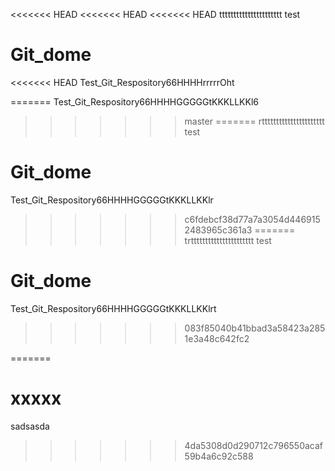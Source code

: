 <<<<<<< HEAD
<<<<<<< HEAD
<<<<<<< HEAD
tttttttttttttttttttttt
test
# Git_dome
<<<<<<< HEAD
Test_Git_Respository66HHHHrrrrrOht

=======
Test_Git_Respository66HHHHGGGGGtKKKLLKKl6
>>>>>>> master
=======
rtttttttttttttttttttttt
test
# Git_dome
Test_Git_Respository66HHHHGGGGGtKKKLLKKlr
>>>>>>> c6fdebcf38d77a7a3054d4469152483965c361a3
=======
trtttttttttttttttttttttt
test
# Git_dome
Test_Git_Respository66HHHHGGGGGtKKKLLKKlrt
>>>>>>> 083f85040b41bbad3a58423a2851e3a48c642fc2


=======
# xxxxx
sadsasda
>>>>>>> 4da5308d0d290712c796550acaf59b4a6c92c588
